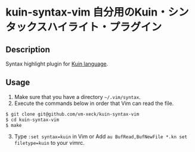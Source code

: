 # kuin-syntax-vim 自分用のKuin・シンタックスハイライト・プラグイン
## Description
Syntax highlight plugin for [Kuin language](https://kuina.ch/kuin).
## Usage
1. Make sure that you have a directory `~/.vim/syntax`.
2. Execute the commands below in order that Vim can read the file.
```bash
$ git clone git@github.com/vm-xeck/kuin-syntax-vim
$ cd kuin-syntax-vim
$ make
```
3. Type `:set syntax=kuin` in Vim or Add `au BufRead,BufNewFile *.kn set filetype=kuin` to your vimrc.
